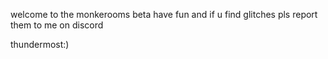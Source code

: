 welcome to the monkerooms beta have fun and if u find glitches pls report them to me on discord 

thundermost:)
